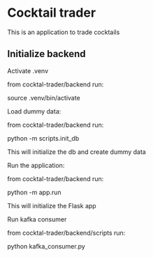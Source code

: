 # Cocktail trader

This is an application to trade cocktails

## Initialize backend

Activate .venv

from cocktal-trader/backend run: 

source .venv/bin/activate

Load dummy data:

from cocktal-trader/backend run: 

python -m scripts.init_db

This will initialize the db and create dummy data

Run the application: 

from cocktal-trader/backend run: 

python -m app.run

This will initialize the Flask app

Run kafka consumer 

from cocktal-trader/backend/scripts run: 

python kafka_consumer.py